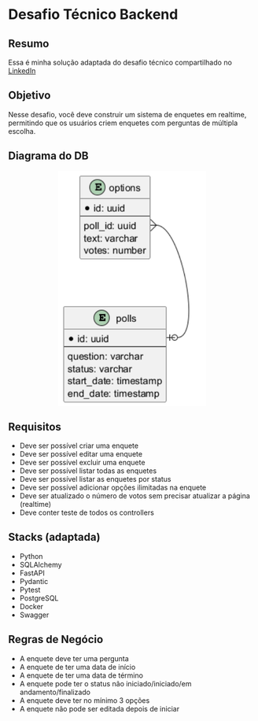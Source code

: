 # Desafio Técnico Backend

## Resumo 

Essa é minha solução adaptada do desafio técnico compartilhado no [LinkedIn](https://www.linkedin.com/posts/d3vlopes_desafio-t%C3%A9cnico-backend-ugcPost-7386898997443178496-h03d?utm_source=social_share_send&utm_medium=android_app&rcm=ACoAACJ5cskBSGZnF8oggBgEcQjmUZi9B7Pzcr4&utm_campaign=share_via)

## Objetivo

Nesse desafio, você deve construir um sistema de enquetes em realtime, permitindo que os usuários criem enquetes com perguntas de múltipla escolha.


## Diagrama do DB


<img src="assets/images/er_diagram.png" alt="Diagrama do DB" width=300 style="display:block; margin:auto;">


## Requisitos

- Deve ser possível criar uma enquete
- Deve ser possível editar uma enquete
- Deve ser possível excluir uma enquete
- Deve ser possível listar todas as enquetes
- Deve ser possível listar as enquetes por status
- Deve ser possível adicionar opções ilimitadas na enquete
- Deve ser atualizado o número de votos sem precisar atualizar a página (realtime)
- Deve conter teste de todos os controllers

## Stacks (adaptada)

- Python
- SQLAlchemy
- FastAPI
- Pydantic
- Pytest
- PostgreSQL
- Docker
- Swagger

## Regras de Negócio

- A enquete deve ter uma pergunta
- A enquete de ter uma data de início
- A enquete de ter uma data de término
- A enquete pode ter o status não iniciado/iniciado/em andamento/finalizado
- A enquete deve ter no mínimo 3 opções
- A enquete não pode ser editada depois de iniciar


